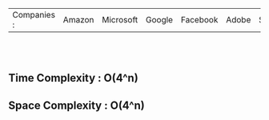   <table>
        <tr>
            <td >Companies : </td>
            <td>Amazon</td>
            <td>Microsoft</td>
            <td>Google</td>
            <td>Facebook</td>
            <td>Adobe</td>
            <td>Swiggy</td>
            <td>Bloomberg</td>
            <td>Uber</td>
            <td>Epic Systems</td>
            

  </tr>
    </table>

 <br>
    <br>

 <h2>Time Complexity : O(4^n)</h2>
    <h2>Space Complexity : O(4^n)</h2>
